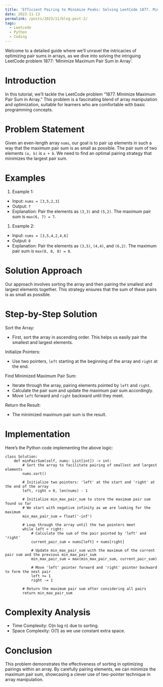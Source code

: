 ```yaml
---
title: 'Efficient Pairing to Minimize Peaks: Solving LeetCode 1877. Minimize Maximum Pair Sum in Array in Python'
date: 2023-11-13
permalink: /posts/2023/11/blog-post-2/
tags:
  - Leetcode
  - Python
  - Coding
---
```


Welcome to a detailed guide where we’ll unravel the intricacies of optimizing pair sums in arrays, as we dive into solving the intriguing LeetCode problem 1877: ‘Minimize Maximum Pair Sum in Array’.

# Introduction

In this tutorial, we’ll tackle the LeetCode problem “1877. Minimize Maximum Pair Sum in Array.” This problem is a fascinating blend of array manipulation and optimization, suitable for learners who are comfortable with basic programming concepts.

# Problem Statement

Given an even-length array `nums`, our goal is to pair up elements in such a way that the maximum pair sum is as small as possible. The pair sum of two elements `(a, b)` is `a + b`. We need to find an optimal pairing strategy that minimizes the largest pair sum.

# Examples

1. Example 1:

- Input: `nums = [3,5,2,3]`
- Output: `7`
- Explanation: Pair the elements as `(3,3)` and `(5,2)`. The maximum pair sum is `max(6, 7) = 7`.

1. Example 2:

- Input: `nums = [3,5,4,2,4,6]`
- Output: `8`
- Explanation: Pair the elements as `(3,5)`, `(4,4)`, and `(6,2)`. The maximum pair sum is `max(8, 8, 8) = 8`.

# Solution Approach

Our approach involves sorting the array and then pairing the smallest and largest elements together. This strategy ensures that the sum of these pairs is as small as possible.

# Step-by-Step Solution

Sort the Array:

- First, sort the array in ascending order. This helps us easily pair the smallest and largest elements.

Initialize Pointers:

- Use two pointers, `left` starting at the beginning of the array and `right` at the end.

Find Minimized Maximum Pair Sum:

- Iterate through the array, pairing elements pointed by `left` and `right`.
- Calculate the pair sum and update the maximum pair sum accordingly.
- Move `left` forward and `right` backward until they meet.

Return the Result:

- The minimized maximum pair sum is the result.

# Implementation

Here’s the Python code implementing the above logic:

```
class Solution:
    def minPairSum(self, nums: List[int]) -> int:
        # Sort the array to facilitate pairing of smallest and largest elements
        nums.sort()

        # Initialize two pointers: 'left' at the start and 'right' at the end of the array
        left, right = 0, len(nums) - 1

        # Initialize min_max_pair_sum to store the maximum pair sum found so far
        # We start with negative infinity as we are looking for the maximum
        min_max_pair_sum = float('-inf')

        # Loop through the array until the two pointers meet
        while left < right:
            # Calculate the sum of the pair pointed by 'left' and 'right'
            current_pair_sum = nums[left] + nums[right]

            # Update min_max_pair_sum with the maximum of the current pair sum and the previous min_max_pair_sum
            min_max_pair_sum = max(min_max_pair_sum, current_pair_sum)

            # Move 'left' pointer forward and 'right' pointer backward to form the next pair
            left += 1
            right -= 1
        
        # Return the maximum pair sum after considering all pairs
        return min_max_pair_sum
```

# Complexity Analysis

- Time Complexity: O(n log n) due to sorting.
- Space Complexity: O(1) as we use constant extra space.

# Conclusion

This problem demonstrates the effectiveness of sorting in optimizing pairings within an array. By carefully pairing elements, we can minimize the maximum pair sum, showcasing a clever use of two-pointer technique in array manipulation.